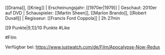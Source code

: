 [[Drama]], [[Krieg]] | Erscheinungsjahr: [[1970er|1979]] | Geschaut: 2010er auf DVD | Schauspieler: [[Martin Sheen]], [[Marlon Brando]], [[Robert Duvall]] | Regisseur: [[Francis Ford Coppola]] | 2h 27min

[[9 Punkte|9,1]]/10 Punkte #Like 


#Film 

Verfügbar bei: https://www.justwatch.com/de/Film/Apocalypse-Now-Redux